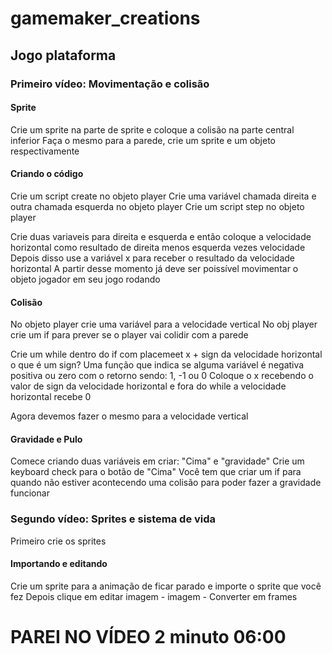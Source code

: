 # gamemaker_creations

## Jogo plataforma

### Primeiro vídeo: Movimentação e colisão

#### Sprite
Crie um sprite na parte de sprite e coloque a colisão na parte central inferior
Faça o mesmo para a parede, crie um sprite e um objeto respectivamente

#### Criando o código
Crie um script create no objeto player
Crie uma variável chamada direita e outra chamada esquerda no objeto player
Crie um script step no objeto player

Crie duas variaveis para direita e esquerda e então coloque a velocidade horizontal como resultado de direita menos esquerda vezes velocidade
Depois disso use a variável x para receber o resultado da velocidade horizontal
A partir desse momento já deve ser poissível movimentar o objeto jogador em seu jogo rodando

#### Colisão
No objeto player crie uma variável para a velocidade vertical
No obj player crie um if para prever se o player vai colidir com a parede

Crie um while dentro do if com placemeet x + sign da velocidade horizontal
o que é um sign? Uma função que indica se alguma variável é negativa positiva ou zero com o retorno sendo: 1, -1 ou 0
Coloque o x recebendo o valor de sign da velocidade horizontal e fora do while a velocidade horizontal recebe 0

Agora devemos fazer o mesmo para a velocidade vertical

#### Gravidade e Pulo
Comece criando duas variáveis em criar: "Cima" e "gravidade"
Crie um keyboard check para o botão de "Cima"
Você tem que criar um if para quando não estiver acontecendo uma colisão para poder fazer a gravidade funcionar

### Segundo vídeo: Sprites e sistema de vida
Primeiro crie os sprites

#### Importando e editando
Crie um sprite para a animação de ficar parado e importe o sprite que você fez
Depois clique em editar imagem - imagem - Converter em frames

# PAREI NO VÍDEO 2 minuto 06:00
